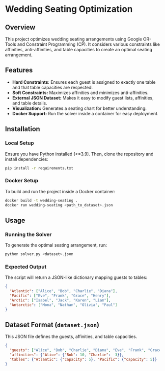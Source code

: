 # Wedding Seating Optimization

## Overview

This project optimizes wedding seating arrangements using Google OR-Tools and Constraint Programming (CP). It considers various constraints like affinities, anti-affinities, and table capacities to create an optimal seating arrangement.

## Features

- **Hard Constraints:** Ensures each guest is assigned to exactly one table and that table capacities are respected.
- **Soft Constraints:** Maximizes affinities and minimizes anti-affinities.
- **External JSON Dataset:** Makes it easy to modify guest lists, affinities, and table details.
- **Visualization:** Generates a seating chart for better understanding.
- **Docker Support:** Run the solver inside a container for easy deployment.

## Installation

### Local Setup

Ensure you have Python installed (>=3.9). Then, clone the repository and install dependencies:

```bash
pip install -r requirements.txt
```

### Docker Setup

To build and run the project inside a Docker container:

```bash
docker build -t wedding-seating .
docker run wedding-seating <path_to_dataset>.json
```

## Usage

### Running the Solver

To generate the optimal seating arrangement, run:

```bash
python solver.py <dataset>.json
```

### Expected Output

The script will return a JSON-like dictionary mapping guests to tables:

```json
{
  "Atlantic": ["Alice", "Bob", "Charlie", "Diana"],
  "Pacific": ["Eve", "Frank", "Grace", "Henry"],
  "Arctic": ["Isabel", "Jack", "Karen", "Liam"],
  "Antarctic": ["Mona", "Nathan", "Olivia", "Paul"]
}
```

## Dataset Format (`dataset.json`)

This JSON file defines the guests, affinities, and table capacities.

```json
{
  "guests": ["Alice", "Bob", "Charlie", "Diana", "Eve", "Frank", "Grace", "Henry", "Isabel", "Jack"],
  "affinities": {"Alice": {"Bob": 10, "Charlie": -3}},
  "tables": {"Atlantic": {"capacity": 5}, "Pacific": {"capacity": 5}}
}
```

